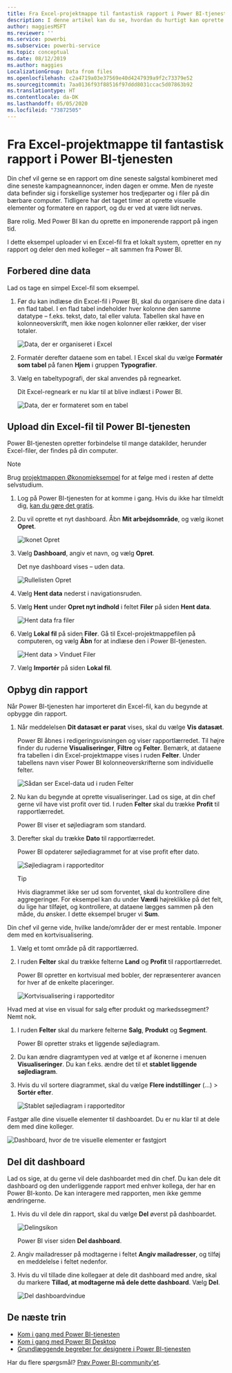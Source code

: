 ```yaml
---
title: Fra Excel-projektmappe til fantastisk rapport i Power BI-tjenesten
description: I denne artikel kan du se, hvordan du hurtigt kan oprette en fantastisk rapport fra en Excel-projektmappe.
author: maggiesMSFT
ms.reviewer: ''
ms.service: powerbi
ms.subservice: powerbi-service
ms.topic: conceptual
ms.date: 08/12/2019
ms.author: maggies
LocalizationGroup: Data from files
ms.openlocfilehash: c2a4719a03e37569e40d4247939a9f2c73379e52
ms.sourcegitcommit: 7aa0136f93f88516f97ddd8031ccac5d07863b92
ms.translationtype: HT
ms.contentlocale: da-DK
ms.lasthandoff: 05/05/2020
ms.locfileid: "73872505"
---
```

# <a name="from-excel-workbook-to-stunning-report-in-the-power-bi-service"></a>Fra Excel-projektmappe til fantastisk rapport i Power BI-tjenesten
Din chef vil gerne se en rapport om dine seneste salgstal kombineret med dine seneste kampagneannoncer, inden dagen er omme. Men de nyeste data befinder sig i forskellige systemer hos tredjeparter og i filer på din bærbare computer. Tidligere har det taget timer at oprette visuelle elementer og formatere en rapport, og du er ved at være lidt nervøs.

Bare rolig. Med Power BI kan du oprette en imponerende rapport på ingen tid.

I dette eksempel uploader vi en Excel-fil fra et lokalt system, opretter en ny rapport og deler den med kolleger – alt sammen fra Power BI.

## <a name="prepare-your-data"></a>Forbered dine data
Lad os tage en simpel Excel-fil som eksempel. 

1. Før du kan indlæse din Excel-fil i Power BI, skal du organisere dine data i en flad tabel. I en flad tabel indeholder hver kolonne den samme datatype – f.eks. tekst, dato, tal eller valuta. Tabellen skal have en kolonneoverskrift, men ikke nogen kolonner eller rækker, der viser totaler.

   ![Data, der er organiseret i Excel](media/service-from-excel-to-stunning-report/pbi_excel_file.png)

2. Formatér derefter dataene som en tabel. I Excel skal du vælge **Formatér som tabel** på fanen **Hjem** i gruppen **Typografier**. 

3. Vælg en tabeltypografi, der skal anvendes på regnearket. 

   Dit Excel-regneark er nu klar til at blive indlæst i Power BI.

   ![Data, der er formateret som en tabel](media/service-from-excel-to-stunning-report/pbi_excel_table.png)

## <a name="upload-your-excel-file-to-the-power-bi-service"></a>Upload din Excel-fil til Power BI-tjenesten
Power BI-tjenesten opretter forbindelse til mange datakilder, herunder Excel-filer, der findes på din computer. 

 > [!NOTE] 
 > Brug [projektmappen Økonomieksempel](sample-financial-download.md) for at følge med i resten af dette selvstudium.

1. Log på Power BI-tjenesten for at komme i gang. Hvis du ikke har tilmeldt dig, [kan du gøre det gratis](https://powerbi.com).

2. Du vil oprette et nyt dashboard. Åbn **Mit arbejdsområde**, og vælg ikonet **Opret**.

   ![Ikonet Opret](media/service-from-excel-to-stunning-report/power-bi-new-dash.png)

3. Vælg **Dashboard**, angiv et navn, og vælg **Opret**. 

   Det nye dashboard vises – uden data.

   ![Rullelisten Opret](media/service-from-excel-to-stunning-report/power-bi-create-dash.png)

4. Vælg **Hent data** nederst i navigationsruden. 

5. Vælg **Hent** under **Opret nyt indhold** i feltet **Filer** på siden **Hent data**.

   ![Hent data fra filer](media/service-from-excel-to-stunning-report/pbi_get_files.png)

6. Vælg **Lokal fil** på siden **Filer**. Gå til Excel-projektmappefilen på computeren, og vælg **Åbn** for at indlæse den i Power BI-tjenesten. 

   ![Hent data > Vinduet Filer](media/service-from-excel-to-stunning-report/pbi_local_file.png)

7. Vælg **Importér** på siden **Lokal fil**.


## <a name="build-your-report"></a>Opbyg din rapport
Når Power BI-tjenesten har importeret din Excel-fil, kan du begynde at opbygge din rapport. 

1. Når meddelelsen **Dit datasæt er parat** vises, skal du vælge **Vis datasæt**.  

   Power BI åbnes i redigeringsvisningen og viser rapportlærredet. Til højre finder du ruderne **Visualiseringer**, **Filtre** og **Felter**. Bemærk, at dataene fra tabellen i din Excel-projektmappe vises i ruden **Felter**. Under tabellens navn viser Power BI kolonneoverskrifterne som individuelle felter.

   ![Sådan ser Excel-data ud i ruden Felter](media/service-from-excel-to-stunning-report/pbi_report_fields.png)

2. Nu kan du begynde at oprette visualiseringer. Lad os sige, at din chef gerne vil have vist profit over tid. I ruden **Felter** skal du trække **Profit** til rapportlærredet. 

   Power BI viser et søjlediagram som standard. 

3. Derefter skal du trække **Dato** til rapportlærredet. 

   Power BI opdaterer søjlediagrammet for at vise profit efter dato.

   ![Søjlediagram i rapporteditor](media/service-from-excel-to-stunning-report/pbi_report_pin-new.png)

   > [!TIP]
   > Hvis diagrammet ikke ser ud som forventet, skal du kontrollere dine aggregeringer. For eksempel kan du under **Værdi** højreklikke på det felt, du lige har tilføjet, og kontrollere, at dataene lægges sammen på den måde, du ønsker. I dette eksempel bruger vi **Sum**.
   > 

Din chef vil gerne vide, hvilke lande/områder der er mest rentable. Imponer dem med en kortvisualisering. 

1. Vælg et tomt område på dit rapportlærred. 

2. I ruden **Felter** skal du trække felterne **Land** og **Profit** til rapportlærredet.

   Power BI opretter en kortvisual med bobler, der repræsenterer avancen for hver af de enkelte placeringer.

   ![Kortvisualisering i rapporteditor](media/service-from-excel-to-stunning-report/pbi_report_map-new.png)

Hvad med at vise en visual for salg efter produkt og markedssegment? Nemt nok. 

1. I ruden **Felter** skal du markere felterne **Salg**, **Produkt** og **Segment**. 
   
   Power BI opretter straks et liggende søjlediagram. 

2. Du kan ændre diagramtypen ved at vælge et af ikonerne i menuen **Visualiseringer**. Du kan f.eks. ændre det til et **stablet liggende søjlediagram**. 

3. Hvis du vil sortere diagrammet, skal du vælge **Flere indstillinger** (...) > **Sortér efter**.

   ![Stablet søjlediagram i rapporteditor](media/service-from-excel-to-stunning-report/pbi_barchart-new.png)

Fastgør alle dine visuelle elementer til dashboardet. Du er nu klar til at dele dem med dine kolleger.

   ![Dashboard, hvor de tre visuelle elementer er fastgjort](media/service-from-excel-to-stunning-report/pbi_report.png)

## <a name="share-your-dashboard"></a>Del dit dashboard
Lad os sige, at du gerne vil dele dashboardet med din chef. Du kan dele dit dashboard og den underliggende rapport med enhver kollega, der har en Power BI-konto. De kan interagere med rapporten, men ikke gemme ændringerne.

1. Hvis du vil dele din rapport, skal du vælge **Del** øverst på dashboardet.

   ![Delingsikon](media/service-from-excel-to-stunning-report/power-bi-share.png)

   Power BI viser siden **Del dashboard**. 

2. Angiv mailadresser på modtagerne i feltet **Angiv mailadresser**, og tilføj en meddelelse i feltet nedenfor. 

3. Hvis du vil tillade dine kollegaer at dele dit dashboard med andre, skal du markere **Tillad, at modtagerne må dele dette dashboard**. Vælg **Del**.

   ![Del dashboardvindue](media/service-from-excel-to-stunning-report/power-bi-share-dash-new.png)

## <a name="next-steps"></a>De næste trin

* [Kom i gang med Power BI-tjenesten](service-get-started.md)
* [Kom i gang med Power BI Desktop](desktop-getting-started.md)
* [Grundlæggende begreber for designere i Power BI-tjenesten](service-basic-concepts.md)

Har du flere spørgsmål? [Prøv Power BI-community'et](https://community.powerbi.com/).

